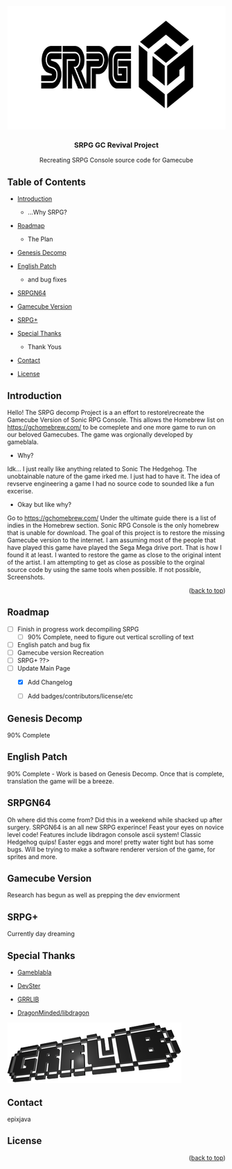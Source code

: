 <a name ="readme-top"></a> 


<br />
<div align="center">
  <a href="https://github.com/epixjava/SRPG-Decomp-Project">
    <img src="resources/SRPGLogo.png" alt="Logo" width="707" height="284">
  </a>

  <h3 align="center">SRPG GC Revival Project</h3>

  <p align="center">
    Recreating SRPG Console source code for Gamecube 
    <br />
</div>


## Table of Contents 

* [Introduction](#introduction)
  * ...Why SRPG?
* [Roadmap](#Roadmap)
  * The Plan
* [Genesis Decomp](#Genesis-Decomp)
  
* [English Patch](#English-Patch)
  * and bug fixes
 
* [SRPGN64](#SRPGN64)
    
* [Gamecube Version](#Gamecube-Version)
  
* [SRPG+](#SRPG+)
    
* [Special Thanks](#Special-Thanks)
  * Thank Yous
* [Contact](#Contact)
  
* [License](#License)

## Introduction 


Hello! The SRPG decomp Project is a an effort to restore\recreate the Gamecube Version of Sonic RPG Console. This allows the Homebrew list on <https://gchomebrew.com/> to be comeplete and one more game to run on our beloved Gamecubes. The game was orgionally developed by gameblala.

* Why? 

Idk... I just really like anything related to Sonic The Hedgehog. The unobtainable nature of the game irked me. I just had to have it. The idea of revserve engineering a game I had no source code to sounded like a fun excerise.  

* Okay but like why? 

Go to <https://gchomebrew.com/> Under the ultimate guide there is a list of indies in the Homebrew section. Sonic RPG Console is the only homebrew that is unable for download. The goal of this project is to restore the missing Gamecube version to the internet. I am assuming most of the people that have played this game have played the Sega Mega drive port. That is how I found it at least. I wanted to restore the game as close to the original intent of the artist. I am attempting to get as close as possible to the orginal source code by using the same tools when possible. If not possible, Screenshots. 

<p align="right">(<a href="#readme-top">back to top</a>)</p>


## Roadmap 

- [ ] Finish in progress work decompiling SRPG
   - [ ] 90% Complete, need to figure out vertical scrolling of text
- [ ] English patch and bug fix
- [ ] Gamecube version Recreation
- [ ] SRPG+ ??>
- [ ] Update Main Page 
   - [x] Add Changelog 
   - [ ] Add badges/contributors/license/etc



## Genesis Decomp

90% Complete 



## English Patch

90% Complete - Work is based on Genesis Decomp. Once that is complete, translation the game will be a breeze. 




## SRPGN64

Oh where did this come from? Did this in a weekend while shacked up after surgery.  SRPGN64 is an all new SRPG experince! 
Feast your eyes on novice level code! Features include libdragon console ascii system! Classic Hedgehog quips! Easter eggs and more!
pretty water tight but has some bugs. Will be trying to make a software renderer version of the game, for sprites and more. 




## Gamecube Version

Research has begun as well as prepping the dev enviorment 



## SRPG+ 

Currently day dreaming 



## Special Thanks 

* [Gameblabla](https://github.com/gameblabla)

* [DevSter](https://devster.monkeeh.com/)

* [GRRLIB](https://github.com/GRRLIB/GRRLIB)

* [DragonMinded/libdragon](https://github.com/DragonMinded/libdragon)

[![GRRLIB IMG][grrlibimg]](https://github.com/GRRLIB)



## Contact 

epixjava


## License 


<p align="right">(<a href="#readme-top">back to top</a>)</p>


<!-- MARKDOWN LINKS & IMAGES -->
[grrlibimg]: resources/grrlib_logo.png
[srpgimg]: resources/SRPGLogo.png



